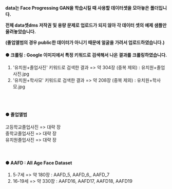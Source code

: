 <h4>data는 Face Progressing GAN을 학습시킬 때 사용할 데이터셋을 모아놓은 폴더입니다. 
  
  전체 data셋dms 저작권 및 용량 문제로 업로드가 되지 않아 각 데이터 셋의 예제 샘플만 올려놓았습니다. 
  
  (졸업앨범의 경우 public한 데이터가 아니기 때문에 얼굴을 가려서 업로드하였습니다.) </h4>
  
  
  


#### ● 크롤링 : Google 이미지에서 특정 키워드로 검색해서 나온 결과를 크롤링하였습니다. 
1) '유치원+졸업사진' 키워드로 검색한 결과  => 약 304장 (중복 제외) : 유치원+졸업사진.jpg
2) '유치원+학사모' 키워드로 검색한 결과 => 약 208장 (중복 제외) : 유치원+학사모.jpg 

<BR><BR>

#### ● 졸업앨범
고등학교졸업사진 => 대략 장  
중학교졸업사진 => 대략 장  
유치원졸업사진 => 대략 장  
<BR><BR>

#### ● AAFD : All Age Face Dataset 
1) 5-7세 => 약 180장  : AAFD_5, AAFD_6,, AAFD_7
2) 16-19세 => 약 330장 : AAFD16, AAFD17, AAFD18, AAFD19
